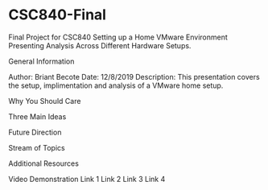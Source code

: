 # CSC840-Final
 Final Project for CSC840
Setting up a Home VMware Environment Presenting Analysis Across Different Hardware Setups.

General Information

Author: Briant Becote
Date: 12/8/2019
Description: This presentation covers the setup, implimentation and analysis of a VMware home setup.

Why You Should Care

Three Main Ideas

Future Direction

Stream of Topics

Additional Resources

Video Demonstration
Link 1
Link 2
Link 3
Link 4

